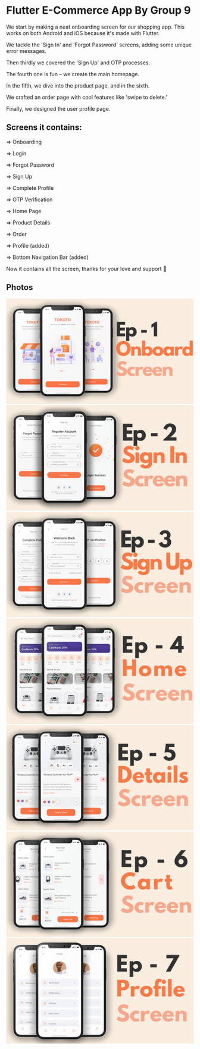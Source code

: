 # Flutter E-Commerce App By Group 9

We start by making a neat onboarding screen for our shopping app. This works on both Android and iOS because it's made with Flutter. 

We tackle the 'Sign In' and 'Forgot Password' screens, adding some unique error messages. 

Then thirdly we covered the 'Sign Up' and OTP processes. 

The fourth one is fun – we create the main homepage. 

In the fifth, we dive into the product page, and in the sixth.

We crafted an order page with cool features like 'swipe to delete.' 

Finally, we designed the user profile page.



## Screens it contains:

=> Onboarding

=> Login

=> Forgot Password

=> Sign Up

=> Complete Profile

=> OTP Verification

=> Home Page

=> Product Details

=> Order

=> Profile (added)

=> Bottom Navigation Bar (added)

Now it contains all the screen, thanks for your love and support 🙏 

## Photos
![Preview](/1.png)
![Preview](2.png)
![Preview](3.png)
![Preview](4.png)
![Preview](5.png)
![Preview](6.png)
![Preview](7.png)
